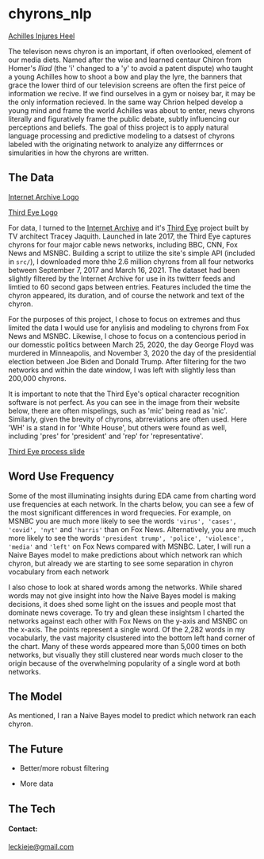 # chyrons_nlp

[Achilles Injures Heel]()

The televison news chyron is an important, if often overlooked, element of our media diets. Named after the wise and learned centaur Chiron from Homer's *Iliad* (the 'i' changed to a 'y' to avoid a patent dispute) who taught a young Achilles how to shoot a bow and play the lyre, the banners that grace the lower third of our television screens are often the first peice of information we recive. If we find ourselves in a gym or noisey bar, it may be the only information recieved. In the same way Chrion helped develop a young mind and frame the world Achilles was about to enter, news chyrons literally and figuratively frame the public debate, subtly influencing our perceptions and beliefs. The goal of thiss project is to apply natural language processing and predictive modeling to a datsest of chyrons labeled with the originating network to analyize any differrnces or simularities in how the chyrons are written. 
 
 
## The Data 

[Internet Archive Logo]()

[Third Eye Logo]()

For data, I turned to the [Internet Archive](https://archive.org/about/) and it's [Third Eye](https://archive.org/services/third-eye.php) project built by TV architect Tracey Jaquith. Launched in late 2017, the Third Eye captures chyrons for four major cable news networks, including BBC, CNN, Fox News and MSNBC. Building a script to utilize the site's simple API (included in `src/`), I downloaded more thhe 2.6 million chyrons from all four networks between September 7, 2017 and March 16, 2021. The dataset had been slightly filtered by the Internet Archive for use in its twitterr feeds and limtied to 60 second gaps between entries. Features included the time the chyron appeared, its duration, and of course the network and text of the chyron. 

For the purposes of this project, I chose to focus on extremes and thus limited the data I would use for anylisis and modeling to chyrons from Fox News and MSNBC. Likewise, I chose to focus on a contencious period in our domesstic politics between March 25, 2020, the day George Floyd was murdered in Minneapolis, and November 3, 2020 the day of the presidential election between Joe Biden and Donald Trump. After filtering for the two networks and within the date window, I was left with slightly less than 200,000 chyrons. 

It is important to note that the Third Eye's optical character recognition software is not perfect. As you can see in the image from their website below, there are often mispelings, such as 'mic' being read as 'nic'. Similarly, given the brevity of chyrons, abrreviations are often used. Here 'WH' is a stand in for 'White House', but others were found as well, including 'pres' for 'president' and 'rep' for 'representative'.

[Third Eye process slide]()

## Word Use Frequency 

Some of the most illuminating insights during EDA came from charting word use frequencies at each network. In the charts below, you can see a few of the most significant differences in word frequecies. For example, on MSNBC you are much more likely to see the words `'virus', 'cases', 'covid', 'nyt'` and `'harris'`  than on Fox News. Alternatively, you are much more likely to see the words `'president trump', 'police', 'violence', 'media'` and `'left'` on Fox News compared with MSNBC. Later, I will run a Naive Bayes model to make predictions about which network ran which chyron, but already we are starting to see some separation in chyron vocabulary from each network 

I also chose to look at shared words among the networks. While shared words may not give insight into how the Naive Bayes model is making decisions, it does shed some light on the issues and people most that dominate news coverage. To try and glean these insightsm I charted the networks against each other with Fox News on the y-axis and MSNBC on the x-axis. The points represent a single word. Of the 2,282 words in my vocabularly, the vast majority clsustered into the bottom left hand corner of the chart. Many of these words appeared more than 5,000 times on both networks, but visually they still clustered near words much closer to the origin because of the overwhelming popularity of a single word at both networks. 


## The Model 

As mentioned, I ran a Naive Bayes model to predict which network ran each chyron. 

## The Future

  * Better/more robust filtering 

  * More data 

## The Tech



#### Contact:

leckieje@gmail.com
